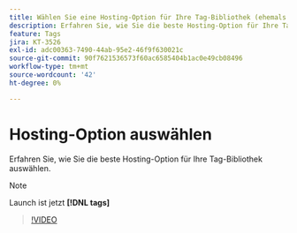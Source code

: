```yaml
---
title: Wählen Sie eine Hosting-Option für Ihre Tag-Bibliothek (ehemals Launch-Bibliothek)
description: Erfahren Sie, wie Sie die beste Hosting-Option für Ihre Tag-Bibliothek auswählen.
feature: Tags
jira: KT-3526
exl-id: adc00363-7490-44ab-95e2-46f9f630021c
source-git-commit: 90f7621536573f60ac6585404b1ac0e49cb08496
workflow-type: tm+mt
source-wordcount: '42'
ht-degree: 0%

---
```


# Hosting-Option auswählen

Erfahren Sie, wie Sie die beste Hosting-Option für Ihre Tag-Bibliothek auswählen.

>[!NOTE]
>
> Launch ist jetzt **[!DNL tags]**

>[!VIDEO](https://video.tv.adobe.com/v/28728/?quality=12&learn=on)
